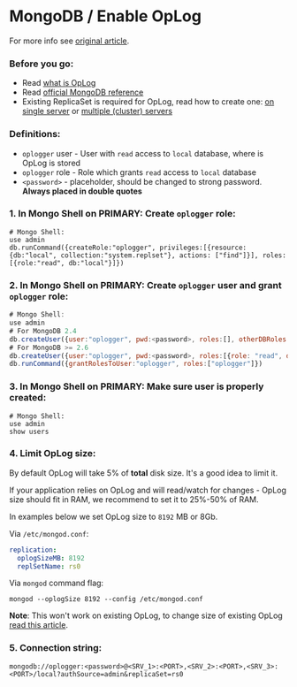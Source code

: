 MongoDB / Enable OpLog
======

For more info see [original article](https://veliovgroup.com/article/2qsjtNf8NSB9XxZDh/mongodb-replica-set-with-oplog).

### Before you go:
 - Read [what is OpLog](http://www.briancarpio.com/2012/04/21/mongodb-the-oplog-explain/)
 - Read [official MongoDB reference](https://docs.mongodb.com/manual/core/replica-set-oplog/)
 - Existing ReplicaSet is required for OpLog, read how to create one: [on single server](https://github.com/VeliovGroup/ostrio/blob/master/tutorials/mongodb/single-server-replica-set.md) or [multiple (cluster) servers](https://github.com/VeliovGroup/ostrio/blob/master/tutorials/mongodb/multiple-server-replica-set.md)

### Definitions:
 - `oplogger` user - User with `read` access to `local` database, where is OpLog is stored
 - `oplogger` role - Role which grants `read` access to `local` database
 - `<password>` - placeholder, should be changed to strong password. __Always placed in double quotes__

### 1. In Mongo Shell on PRIMARY: Create `oplogger` role:
```shell
# Mongo Shell:
use admin
db.runCommand({createRole:"oplogger", privileges:[{resource: {db:"local", collection:"system.replset"}, actions: ["find"]}], roles:[{role:"read", db:"local"}]})
```

### 2. In Mongo Shell on PRIMARY: Create `oplogger` user and grant `oplogger` role:
```javascript
# Mongo Shell:
use admin
# For MongoDB 2.4
db.createUser({user:"oplogger", pwd:<password>, roles:[], otherDBRoles:{local:["read"]}})
# For MongoDB >= 2.6
db.createUser({user:"oplogger", pwd:<password>, roles:[{role: "read", db: "local"}]})
db.runCommand({grantRolesToUser:"oplogger", roles:["oplogger"]})
```

### 3. In Mongo Shell on PRIMARY: Make sure user is properly created:
```shell
# Mongo Shell:
use admin
show users
```

### 4. Limit OpLog size:
By default OpLog will take 5% of __total__ disk size. It's a good idea to limit it.

If your application relies on OpLog and will read/watch for changes - OpLog size should fit in RAM, we recommend to set it to 25%-50% of RAM.

In examples below we set OpLog size to `8192` MB or 8Gb.

Via `/etc/mongod.conf`:
```yaml
replication:
  oplogSizeMB: 8192
  replSetName: rs0
```

Via `mongod` command flag:
```shell
mongod --oplogSize 8192 --config /etc/mongod.conf
```

__Note__: This won't work on existing OpLog, to change size of existing OpLog [read this article](https://docs.mongodb.com/manual/tutorial/change-oplog-size/).

### 5. Connection string:
```plain
mongodb://oplogger:<password>@<SRV_1>:<PORT>,<SRV_2>:<PORT>,<SRV_3>:<PORT>/local?authSource=admin&replicaSet=rs0
```
